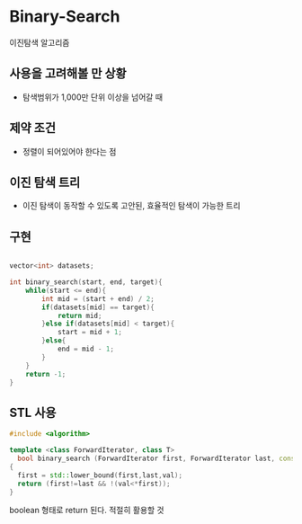 # Binary-Search

이진탐색 알고리즘

## 사용을 고려해볼 만 상황

+ 탐색범위가 1,000만 단위 이상을 넘어갈 때

## 제약 조건

+ 정렬이 되어있어야 한다는 점

## 이진 탐색 트리

+ 이진 탐색이 동작할 수 있도록 고안된, 효율적인 탐색이 가능한 트리


## 구현

```cpp

vector<int> datasets;

int binary_search(start, end, target){
    while(start <= end){
        int mid = (start + end) / 2;
        if(datasets[mid] == target){
            return mid;
        }else if(datasets[mid] < target){
            start = mid + 1;
        }else{
            end = mid - 1;
        }
    }
    return -1;
}
```

## STL 사용

```cpp
#include <algorithm>

template <class ForwardIterator, class T>
  bool binary_search (ForwardIterator first, ForwardIterator last, const T& val)
{
  first = std::lower_bound(first,last,val);
  return (first!=last && !(val<*first));
}
```

boolean 형태로 return 된다. 적절히 활용할 것